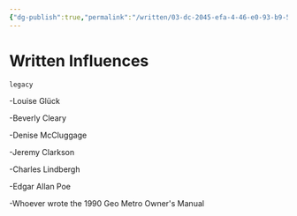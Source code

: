 ```yaml
---
{"dg-publish":true,"permalink":"/written/03-dc-2045-efa-4-46-e0-93-b9-5-bbb-768-e5069/","dgHomeLink":true,"dgPassFrontmatter":false}
---
```


# Written Influences

`legacy`

-Louise Glück

-Beverly Cleary

-Denise McCluggage

-Jeremy Clarkson

-Charles Lindbergh

-Edgar Allan Poe

-Whoever wrote the 1990 Geo Metro Owner's Manual
